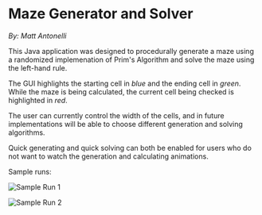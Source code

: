 Maze Generator and Solver
========
<i>By: Matt Antonelli</i>

This Java application was designed to procedurally generate a maze using a randomized implemenation of Prim's Algorithm and solve the maze using the left-hand rule.

The GUI highlights the starting cell in <i>blue</i> and the ending cell in <i>green</i>. While the maze is being calculated, the
current cell being checked is highlighted in <i>red</i>.

The user can currently control the width of the cells, and in future implementations will be able to choose different generation and solving algorithms.

Quick generating and quick solving can both be enabled for users who do not want to watch the generation and calculating animations.


Sample runs:

![Sample Run 1](http://tunabytes.com/imgdump/maze1.png)

![Sample Run 2](http://tunabytes.com/imgdump/maze2.png)